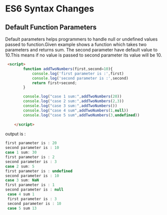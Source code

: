# ES6 Syntax Changes

## Default Function Parameters

Default parameters helps programmers to handle null  or undefined values  passed to function.Given example shows a function which takes two parameters and returns sum. The second parameter have default value to 10.This means if no value is passed to second parameter its value will be 10.


```html
 <script>
        function addTwoNumbers(first,second=10){
            console.log('first parameter is :',first)
            console.log('second parameter is :',second)
            return first+second;
        }

        console.log("case 1 sum:",addTwoNumbers(20))
        console.log("case 2 sum:",addTwoNumbers(2,3))
        console.log("case 3 sum:",addTwoNumbers())
        console.log("case 4 sum",addTwoNumbers(1,null))
        console.log("case 5 sum",addTwoNumbers(3,undefined))
        
    </script>

```

output is :

```js
first parameter is : 20
second parameter is : 10
case 1 sum: 30
first parameter is : 2
second parameter is : 3
case 2 sum: 5
first parameter is : undefined
second parameter is : 10
case 3 sum: NaN
first parameter is : 1
second parameter is : null
 case 4 sum 1
 first parameter is : 3
 second parameter is : 10
 case 5 sum 13
```